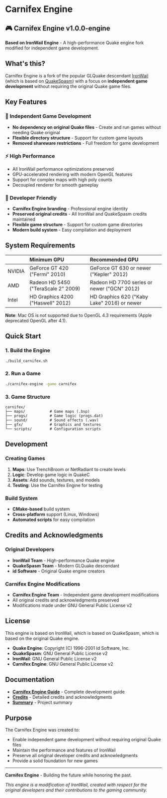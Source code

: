 # Carnifex Engine

## 🎮 **Carnifex Engine v1.0.0-engine**

**Based on IronWail Engine** - A high-performance Quake engine fork modified for independent game development.

## What's this?

Carnifex Engine is a fork of the popular GLQuake descendant [IronWail](https://github.com/andrei-drexler/ironwail) (which is based on [QuakeSpasm](https://sourceforge.net/projects/quakespasm/)) with a focus on **independent game development** without requiring the original Quake game files.

## Key Features

### 🚀 **Independent Game Development**
- **No dependency on original Quake files** - Create and run games without needing Quake original
- **Flexible directory structure** - Support for custom game layouts
- **Removed shareware restrictions** - Full freedom for game development

### ⚡ **High Performance**
- All IronWail performance optimizations preserved
- GPU-accelerated rendering with modern OpenGL features
- Support for complex maps with high poly counts
- Decoupled renderer for smooth gameplay

### 🎯 **Developer Friendly**
- **Carnifex Engine branding** - Professional engine identity
- **Preserved original credits** - All IronWail and QuakeSpasm credits maintained
- **Flexible game structure** - Support for custom game directories
- **Modern build system** - Easy compilation and deployment

## System Requirements

| | Minimum GPU | Recommended GPU |
|:--|:--|:--|
|NVIDIA|GeForce GT 420 ("Fermi" 2010)|GeForce GT 630 or newer ("Kepler" 2012)|
|AMD|Radeon HD 5450 ("TeraScale 2" 2009) |Radeon HD 7700 series or newer ("GCN" 2012)|
|Intel|HD Graphics 4200 ("Haswell" 2012)|HD Graphics 620 ("Kaby Lake" 2016) or newer|

**Note**: Mac OS is not supported due to OpenGL 4.3 requirements (Apple deprecated OpenGL after 4.1).

## Quick Start

### 1. Build the Engine
```bash
./build_carnifex.sh
```

### 2. Run a Game
```bash
./carnifex-engine -game carnifex
```

### 3. Game Structure
```
carnifex/
├── maps/           # Game maps (.bsp)
├── progs/          # Game logic (progs.dat)
├── sound/          # Sound effects (.wav)
├── gfx/            # Graphics and textures
└── scripts/        # Configuration scripts
```

## Development

### Creating Games
1. **Maps**: Use TrenchBroom or NetRadiant to create levels
2. **Logic**: Develop game logic in QuakeC
3. **Assets**: Add sounds, textures, and models
4. **Testing**: Use the Carnifex Engine for testing

### Build System
- **CMake-based** build system
- **Cross-platform** support (Linux, Windows)
- **Automated scripts** for easy compilation

## Credits and Acknowledgments

### Original Developers
- **IronWail Team** - High-performance Quake engine
- **QuakeSpasm Team** - Modern GLQuake descendant
- **id Software** - Original Quake engine creators

### Carnifex Engine Modifications
- **Carnifex Engine Team** - Independent game development modifications
- All original credits and acknowledgments preserved
- Modifications made under GNU General Public License v2

## License

This engine is based on IronWail, which is based on QuakeSpasm, which is based on the original Quake engine.

- **Quake Engine**: Copyright (C) 1996-2001 Id Software, Inc.
- **QuakeSpasm**: GNU General Public License v2
- **IronWail**: GNU General Public License v2
- **Carnifex Engine**: GNU General Public License v2

## Documentation

- **[Carnifex Engine Guide](CARNIFEX_ENGINE_GUIDE.md)** - Complete development guide
- **[Credits](CARNIFEX_CREDITS.md)** - Detailed credits and acknowledgments
- **[Summary](CARNIFEX_ENGINE_SUMMARY.md)** - Project summary

## Purpose

The Carnifex Engine was created to:
- Enable independent game development without requiring original Quake files
- Maintain the performance and features of IronWail
- Preserve all original developer credits and acknowledgments
- Provide a solid foundation for new games

---

**Carnifex Engine** - Building the future while honoring the past.

*This engine is a modification of IronWail, created with respect for the original developers and their contributions to the gaming community.*